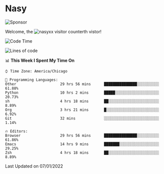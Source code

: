 # Nasy

<!--
<p align="center">
<img height="200" src="https://github-readme-stats.vercel.app/api?username=nasyxx&count_private=true&show_icons=true&theme=dracula&include_all_commits=true"/>
<img height="200" src="https://github-readme-stats.vercel.app/api/top-langs/?username=nasyxx&theme=dracula&hide=html,jupyter+notebook&count_private=true&show_icons=true"/>
</p>

  
----------------
-->

![Sponsor](https://img.shields.io/static/v1.svg?label=Sponsor&message=%E2%9D%A4&logo=GitHub&style=flat&color=pink)
 
Welcome, the ![nasyxx visitor counter](https://count.getloli.com/get/@nasyxx?theme=rule34)th vistor!
 
<!--START_SECTION:waka-->
![Code Time](http://img.shields.io/badge/Code%20Time-1%2C696%20hrs%2030%20mins-blue)

![Lines of code](https://img.shields.io/badge/From%20Hello%20World%20I%27ve%20Written-5%20Million%20lines%20of%20code-blue)

📊 **This Week I Spent My Time On** 

```text
⌚︎ Time Zone: America/Chicago

💬 Programming Languages: 
Other                    29 hrs 56 mins      ███████████████░░░░░░░░░░   61.88% 
Python                   10 hrs 2 mins       █████░░░░░░░░░░░░░░░░░░░░   20.73% 
sh                       4 hrs 18 mins       ██░░░░░░░░░░░░░░░░░░░░░░░   8.89% 
Org                      3 hrs 21 mins       █░░░░░░░░░░░░░░░░░░░░░░░░   6.92% 
Git                      32 mins             ░░░░░░░░░░░░░░░░░░░░░░░░░   1.14%

🔥 Editors: 
Browser                  29 hrs 56 mins      ███████████████░░░░░░░░░░   61.86% 
Emacs                    14 hrs 9 mins       ███████░░░░░░░░░░░░░░░░░░   29.25% 
Zsh                      4 hrs 18 mins       ██░░░░░░░░░░░░░░░░░░░░░░░   8.89%

```


 Last Updated on 07/01/2022
<!--END_SECTION:waka-->

<!-- ![visitors](https://visitor-badge.laobi.icu/badge?page_id=nasyxx.nasyxx) -->
